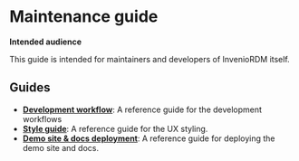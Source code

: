 # Maintenance guide

**Intended audience**

This guide is intended for maintainers and developers of InvenioRDM itself.

## Guides

- **[Development workflow](development_workflow.md)**: A reference guide for the development workflows
- **[Style guide](styleguide.md)**: A reference guide for the UX styling.
- **[Demo site & docs deployment](demosite.md)**: A reference guide for deploying the demo site and docs.
